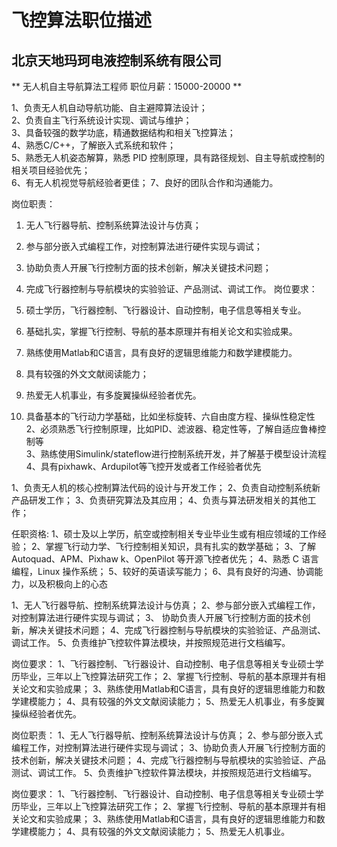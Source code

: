 # 飞控算法职位描述 

## 北京天地玛珂电液控制系统有限公司 
** 无人机自主导航算法工程师   职位月薪：15000-20000 **

1、负责无人机自动导航功能、自主避障算法设计；    
2、负责自主飞行系统设计实现、调试与维护；    
3、具备较强的数学功底，精通数据结构和相关飞控算法；    
4、熟悉C/C++，了解嵌入式系统和软件；    
5、熟悉无人机姿态解算，熟悉 PID 控制原理，具有路径规划、自主导航或控制的相关项目经验优先；   
6、有无人机视觉导航经验者更佳； 
7、良好的团队合作和沟通能力。 

岗位职责：
1. 无人飞行器导航、控制系统算法设计与仿真；
2. 参与部分嵌入式编程工作，对控制算法进行硬件实现与调试；
3. 协助负责人开展飞行控制方面的技术创新，解决关键技术问题；
4. 完成飞行器控制与导航模块的实验验证、产品测试、调试工作。
岗位要求：
1. 硕士学历，飞行器控制、飞行器设计、自动控制，电子信息等相关专业。
2. 基础扎实，掌握飞行控制、导航的基本原理并有相关论文和实验成果。
3. 熟练使用Matlab和C语言，具有良好的逻辑思维能力和数学建模能力。
4. 具有较强的外文文献阅读能力；
5. 热爱无人机事业，有多旋翼操纵经验者优先。

1. 具备基本的飞行动力学基础，比如坐标旋转、六自由度方程、操纵性稳定性    
2、必须熟悉飞行控制原理，比如PID、滤波器、稳定性等，了解自适应鲁棒控制等   
3、熟练使用Simulink/stateflow进行控制系统开发，并了解基于模型设计流程   
4、具有pixhawk、Ardupilot等飞控开发或者工作经验者优先   

1、负责无人机的核心控制算法代码的设计与开发工作； 
2、负责自动控制系统新产品研发工作；
3、负责研究算法及其应用； 
4、负责与算法研发相关的其他工作；

任职资格:
1、硕士及以上学历，航空或控制相关专业毕业生或有相应领域的工作经验； 
2、掌握飞行动力学、飞行控制相关知识，具有扎实的数学基础； 
3、了解 Autoquad、APM、Pixhaw k、OpenPilot 等开源飞控者优先； 
4、熟悉 C 语言编程，Linux 操作系统； 
5、较好的英语读写能力； 
6、具有良好的沟通、协调能力，以及积极向上的心态


1、无人飞行器导航、控制系统算法设计与仿真；
2、参与部分嵌入式编程工作，对控制算法进行硬件实现与调试；
3、 协助负责人开展飞行控制方面的技术创新，解决关键技术问题；
4、完成飞行器控制与导航模块的实验验证、产品测试、调试工作。
5、负责维护飞控软件算法模块，并按照规范进行文档编写。

岗位要求：
1、飞行器控制、飞行器设计、自动控制、电子信息等相关专业硕士学历毕业，三年以上飞控算法研究工作；
2、掌握飞行控制、导航的基本原理并有相关论文和实验成果；
3、熟练使用Matlab和C语言，具有良好的逻辑思维能力和数学建模能力；
4、具有较强的外文文献阅读能力；
5、热爱无人机事业，有多旋翼操纵经验者优先。


岗位职责：
1、无人飞行器导航、控制系统算法设计与仿真；
2、参与部分嵌入式编程工作，对控制算法进行硬件实现与调试；
3、协助负责人开展飞行控制方面的技术创新，解决关键技术问题；
4、完成飞行器控制与导航模块的实验验证、产品测试、调试工作。
5、负责维护飞控软件算法模块，并按照规范进行文档编写。
 
岗位要求：
1、飞行器控制、飞行器设计、自动控制、电子信息等相关专业硕士学历毕业，三年以上飞控算法研究工作；
2、掌握飞行控制、导航的基本原理并有相关论文和实验成果；
3、熟练使用Matlab和C语言，具有良好的逻辑思维能力和数学建模能力；
4、具有较强的外文文献阅读能力；
5、热爱无人机事业。